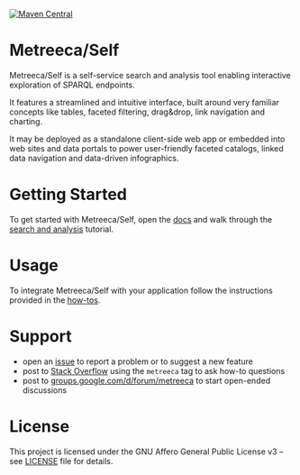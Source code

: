 
[![Maven Central](https://img.shields.io/maven-central/v/com.metreeca/self.svg)](https://search.maven.org/artifact/com.metreeca/metreeca-self/)

# Metreeca/Self

Metreeca/Self is a self-service search and analysis tool enabling interactive exploration of SPARQL endpoints.

It features a streamlined and intuitive interface, built around very familiar concepts like tables, faceted filtering, drag&drop, link navigation and charting.

It may be deployed as a standalone client-side web app or embedded into web sites and data portals to power user-friendly faceted catalogs, linked data navigation and data-driven infographics.

# Getting Started

To get started with Metreeca/Self, open the [docs](https://metreeca.github.io/self/) and walk through the [search and analysis](https://metreeca.github.io/self/tutorials/search-and-analysis) tutorial.

# Usage

To integrate Metreeca/Self with your application follow the instructions provided in the [how-tos](https://metreeca.github.io/self/#how-to).

# Support

- open an [issue](https://github.com/metreeca/self/issues) to report a problem or to suggest a new feature
- post to [Stack Overflow](https://stackoverflow.com/questions/ask?tags=metreeca) using the `metreeca` tag to ask how-to questions
- post to [groups.google.com/d/forum/metreeca](https://groups.google.com/d/forum/metreeca) to start open-ended discussions

# License

This project is licensed under the GNU Affero General Public License v3 – see [LICENSE](LICENSE) file for details.